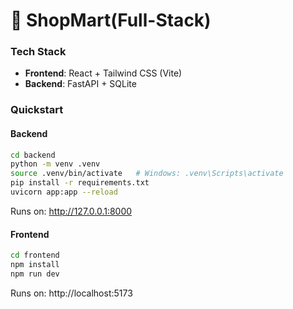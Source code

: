 
# 🛒 ShopMart(Full-Stack)

### Tech Stack
- **Frontend**: React + Tailwind CSS (Vite)
- **Backend**: FastAPI + SQLite

### Quickstart

#### Backend
```bash
cd backend
python -m venv .venv
source .venv/bin/activate   # Windows: .venv\Scripts\activate
pip install -r requirements.txt
uvicorn app:app --reload
```
Runs on: http://127.0.0.1:8000

#### Frontend
```bash
cd frontend
npm install
npm run dev
```
Runs on: http://localhost:5173
